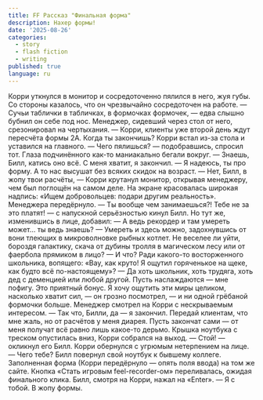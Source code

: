 ```yaml
---
title: FF Рассказ "Финальная форма"
description: Нахер формы!
date: '2025-08-26'
categories:
  - story
  - flash fiction
  - writing
published: true
language: ru
---
```

Корри уткнулся в монитор и сосредоточенно пялился в него, жуя губы. Со стороны казалось, что он чрезвычайно сосредоточен на работе.
— Сучьи таблички в табличках, в формочках формочек, — едва слышно бубнил он себе под нос. Менеджер, сидевший через стол от него, срезонировал на чертыхания.
— Корри, клиенты уже второй день ждут пересчёта формы 2А. Когда ты закончишь?
Корри встал из-за стола и уставился на главного.
— Чего пялишься? — подобравшись, спросил тот. Глаза подчинённого как-то маниакально бегали вокруг.
— Знаешь, Билл, катись оно всё. С меня хватит, я закончил.
— Я надеюсь, ты про форму. А то нас высушат без всяких скидок на возраст.
— Нет, Билл, в жопу твои расчёты, — Корри крутанул монитор, открывая менеджеру, чем был поглощён на самом деле.
На экране красовалась широкая надпись: «Ищем добровольцев: подари другим реальность». Менеджера передёрнуло.
— Ты вообще чем занимаешься?! Тебе не за это платят! — с напускной серьёзностью кинул Билл. Но тут же, изменившись в лице, добавил: — А ведь рекордер и там умереть может… ты ведь знаешь?
— Умереть и здесь можно, задохнувшись от вони тлеющих в микроволновке рыбных котлет. Не веселее ли уйти, бороздя галактику, скача от дубины тролля в магическом лесу или от фаербола прямиком в лицо?
— И что? Ради какого-то восторженного школьника, вопящего: «Вау, как круто! Я ощутил горяченькое на щеке, как будто всё по-настоящему»?
— Да хоть школьник, хоть трудяга, хоть дед с деменцией или любой другой. Пусть наслаждаются — мне пофигу. Это приятный бонус. Я хочу ощутить эти миры целиком, насколько хватит сил, — он грозно посмотрел, — и ни одной грёбаной формочки больше.
Менеджер смотрел на Корри с нескрываемым интересом.
— Так что, Билли, да — я закончил. Передай клиентам, что мне жаль, но от расчётов у меня диарея. Пусть закончат сами — от меня получат всё равно лишь какое-то дерьмо.
Крышка ноутбука с треском опустилась вниз, Корри собрался на выход.
— Стой! — окликнул его Билл.
Корри обернулся с угрюмым нетерпением на лице.
— Чего тебе?
Билл повернул свой ноутбук к бывшему коллеге. Заполненная форма (Корри передёрнуло — опять поля ввода) на том же сайте. Кнопка «Стать игровым feel-recorder-ом» переливалась, ожидая финального клика. Билл, смотря на Корри, нажал на «Enter».
— Я с тобой. В жопу формы.